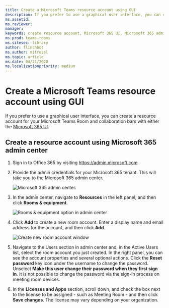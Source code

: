 ```yaml
---
title: Create a Microsoft Teams resource account using GUI
description: If you prefer to use a graphical user interface, you can create a resource account for your Microsoft Teams Rooms and collaboration bars for Microsoft Teams using the Microsoft 365 Admin Center.
ms.assetid: 
ms.reviewer: 
manager: 
keywords: create resource account, Microsoft 365 UI, Microsoft 365 admin center
ms.prod: teams-rooms
ms.sitesec: library
author: flinchbot
ms.author: mitressl
ms.topic: article
ms.date: 04/21/2020
ms.localizationpriority: medium
---
```


# Create a Microsoft Teams resource account using GUI


If you prefer to use a graphical user interface, you can create a resource account for your Microsoft Teams Room and collaboration bars with either the [Microsoft 365 UI](#create-device-acct-m365). 

## <a href="" id="create-device-acct-m365"></a>Create a resource account using Microsoft 365 admin center

1.  Sign in to Office 365 by visiting https://admin.microsoft.com
2.  Provide the admin credentials for your Microsoft 365 tenant. This will take you to the Microsoft 365 admin center.

    ![Microsoft 365 admin center.](images/setupdeviceaccto365-02.png)

3. In the admin center, navigate to **Resources** in the left panel, and then click **Rooms & equipment**.

    ![Rooms & equipment option in admin center](images/room-equipment.png)

4. Click **Add** to create a new room account. Enter a display name and email address for the account, and then click **Add**.

    ![Create new room account window](images/room-add.png)

5. Navigate to the Users section in admin center and, in the Active Users list, select the room account you just created. In the right panel, you can see the account properties and several optional actions. Click the **Reset password** key icon under the username to change the password. Unselect **Make this user change their password when they first sign in**. It is not possible to change the password via the sign-in process on meeting room devices.

6. In the **Licenses and Apps** section, scroll down, and check the box next to the license to be assigned - such as Meeting Room - and then click **Save changes**. The license may vary depending on your organization.
